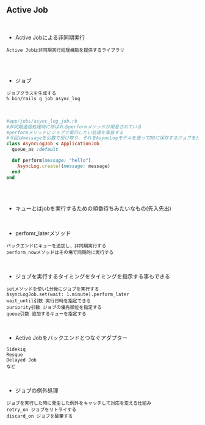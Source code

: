 ## Active Job  
<br>

- Active Jobによる非同期実行  
```
Active Jobは非同期実行処理機能を提供するライブラリ

```
<br>
<br>

- ジョブ  
```
ジョブクラスを生成する
% bin/rails g job async_log
```
<br>

```rb
#app/jobs/async_log_job.rb
#非同期通信処理時に呼ばれるperformメソッドが用意されている
#performメソッドにジョブで実行したい処理を実装する
#今回はmessageを引数で受け取り、それをAsyncLogモデルを使ってDBに保存するジョブを作る
class AsyncLogJob < ApplicationJob
  queue_as :default

  def perform(message: "hello")  
    AsyncLog.create!(message: message)
  end
end
```
<br>
<br>

- キューとはjobを実行するための順番待ちみたいなもの(先入先出)  
<br>

- perfomr_laterメソッド  
```
バックエンドにキューを追加し、非同期実行する
perform_nowメソッドはその場で同期的に実行する
```
<br>

- ジョブを実行するタイミングをタイミングを指示する事もできる  
```
setメソッドを使い1分後にジョブを実行する
AsyncLogJob.set(wait: 1.minute).perform_later
wait_until引数 実行日時を指定できる
puriprity引数 ジョブの優先順位を指定する
queue引数 追加するキューを指定する
```
<br>

- Active Jobをバックエンドとつなぐアダプター  
```
Sidekiq
Resque
Delayed Job
など
```
<br>

- ジョブの例外処理  
```
ジョブを実行した時に発生した例外をキャッチして対応を変える仕組み
retry_on ジョブをリトライする
discard_on ジョブを破棄する
```